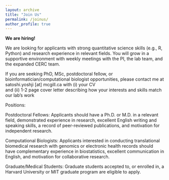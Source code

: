 ```yaml
---
layout: archive
title: "Join Us"
permalink: /joinus/
author_profile: true
---
```


**We are hiring!**


We are looking for applicants with strong quantitative science skills (e.g., R, Python) and research experience in relevant fields.
You will grow in a supportive environment with weekly meetings with the PI, the lab team, and the expanded CERC team.

If you are seeking PhD, MSc, postdoctoral fellow, or bioinformatician/computational biologist opportunities, please contact me at satoshi.yoshji [at] mcgill.ca with 
(i) your CV  
and
(ii) 1-2 page cover letter describing how your interests and skills match our lab’s work  

Positions:

Postdoctoral Fellows: Applicants should have a Ph.D. or M.D. in a relevant field, demonstrated experience in research, excellent English writing and speaking skills, a record of peer-reviewed publications, and motivation for independent research.

Computational Biologists: Applicants interested in conducting translational biomedical research with genomics or electronic health records should have complementary experience in biostatistics, excellent communication in English, and motivation for collaborative research.

Graduate/Medical Students: Graduate students accepted to, or enrolled in, a Harvard University or MIT graduate program are eligible to apply.

